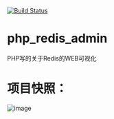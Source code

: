 [![Build Status](https://travis-ci.org/yunkaiyueming/php_redis_admin.svg?branch=master)](https://travis-ci.org/yunkaiyueming/php_redis_admin) 

# php_redis_admin  
PHP写的关于Redis的WEB可视化  

# 项目快照： 

![image](https://github.com/yunkaiyueming/php_redis_admin/blob/master/shot3.png) 